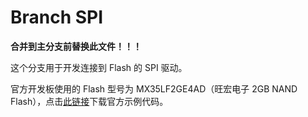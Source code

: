 # Branch SPI

**合并到主分支前替换此文件！！！**

这个分支用于开发连接到 Flash 的 SPI 驱动。

官方开发板使用的 Flash 型号为 MX35LF2GE4AD（旺宏电子 2GB NAND Flash），点击[此链接](https://www.mxic.com.tw/Lists/TechDoc/Attachments/10198/MX35LF2GE4AD,%20LLD,%20v0.1.zip)下载官方示例代码。

